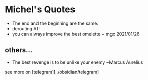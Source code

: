 # Michel's Quotes

- The end and the beginning are the same.
- derouting AI !
- you can always improve the best omelette ~ mgc 2021/01/26

## others...

- The best revenge is to be unlike your enemy ~Marcus Aurelius


see more on [telegram][../obsidian/telegram]


  

